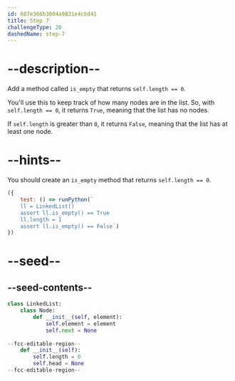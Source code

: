 ```yaml
---
id: 687e366b3004a9831e4cbd41
title: Step 7
challengeType: 20
dashedName: step-7
---
```


# --description--

Add a method called `is_empty` that returns `self.length == 0`.

You'll use this to keep track of how many nodes are in the list. So, with `self.length == 0`, it returns `True`, meaning that the list has no nodes. 

If `self.length` is greater than `0`, it returns `False`, meaning that the list has at least one node.

# --hints--

You should create an `is_empty` method that returns `self.length == 0`.

```js
({ 
    test: () => runPython(`
    ll = LinkedList()
    assert ll.is_empty() == True
    ll.length = 1
    assert ll.is_empty() == False`) 
})
```

# --seed--

## --seed-contents--

```py
class LinkedList:
    class Node:
        def __init__(self, element):
            self.element = element
            self.next = None
            
--fcc-editable-region--
    def __init__(self):
        self.length = 0
        self.head = None
--fcc-editable-region--
```
